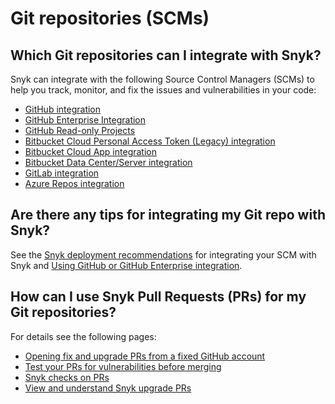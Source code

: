 # Git repositories (SCMs)

## Which Git repositories can I integrate with Snyk?

Snyk can integrate with the following Source Control Managers (SCMs) to help you track, monitor, and fix the issues and vulnerabilities in your code:

* [GitHub integration](github-integration.md)
* [GitHub Enterprise Integration](github-enterprise-integration.md)
* [GitHub Read-only Projects](github-read-only-projects.md)
* [Bitbucket Cloud Personal Access Token (Legacy) integration](bitbucket-cloud-integration.md)
* [Bitbucket Cloud App integration](bitbucket-cloud-app-integration.md)
* [Bitbucket Data Center/Server integration](bitbucket-data-center-server-integration.md)
* [GitLab integration](gitlab-integration.md)
* [Azure Repos integration](azure-repos-integration.md)

## Are there any tips for integrating my Git repo with Snyk?

See the [Snyk deployment recommendations](introduction-to-git-repository-integrations/snyk-scm-integration-good-practices.md) for integrating your SCM with Snyk and [Using GitHub or GitHub Enterprise integration](introduction-to-git-repository-integrations/using-github-or-github-enterprise-integration.md).

## How can I use Snyk Pull Requests (PRs) for my Git repositories?

For details see the following pages:

* [Opening fix and upgrade PRs from a fixed GitHub account](opening-fix-and-upgrade-pull-requests-from-a-fixed-github-account.md)
* [Test your PRs for vulnerabilities before merging](broken-reference/)
* [Snyk checks on PRs](broken-reference/)
* [View and understand Snyk upgrade PRs](view-and-understand-snyk-upgrade-pull-requests.md)
